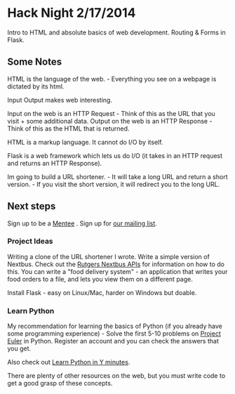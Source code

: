 # Hack Night 2/17/2014

Intro to HTML and absolute basics of web development. Routing & Forms in Flask.

## Some Notes

HTML is the language of the web.
    - Everything you see on a webpage is dictated by its html.

Input Output makes web interesting.

Input on the web is an HTTP Request - Think of this as the URL that you visit + some additional data.
Output on the web is an HTTP Response - Think of this as the HTML that is returned.

HTML is a markup language. It cannot do I/O by itself.

Flask is a web framework which lets us do I/O (it takes in an HTTP request and returns an HTTP Response).

Im going to build a URL shortener.
    - It will take a long URL and return a short version.
    - If you visit the short version, it will redirect you to the long URL.

## Next steps

Sign up to be a [Mentee](https://docs.google.com/forms/d/181aCBm1M5cHAUhcMEAJxPs42B0gkBm76V73xpOxfC0k/viewform) .
Sign up for [our mailing list](http://usacs.rutgers.edu/).

### Project Ideas

Writing a clone of the URL shortener I wrote.
Write a simple version of Nextbus. Check out the [Rutgers Nextbus APIs](http://api.rutgers.edu/) for information on how to do this.
You can write a "food delivery system" - an application that writes your food orders to a file, and lets you view them on a different page.

Install Flask - easy on Linux/Mac, harder on Windows but doable.

### Learn Python

My recommendation for learning the basics of Python (if you already have some programming experience) - Solve the first 5-10 problems on [Project Euler](http://projecteuler.net/problems) in Python. Register an account and you can check the answers that you get.

Also check out [Learn Python in Y minutes](http://learnxinyminutes.com/docs/python/).

There are plenty of other resources on the web, but you must write code to get a good grasp of these concepts.
